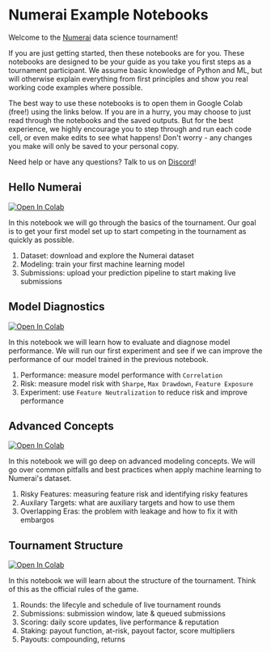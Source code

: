 # Numerai Example Notebooks

Welcome to the [Numerai](https://numer.ai/) data science tournament! 

If you are just getting started, then these notebooks are for you. These notebooks are designed to be your guide as you take you first steps as a tournament participant. We assume basic knowledge of Python and ML, but will otherwise explain everything from first principles and show you real working code examples where possible.     

The best way to use these notebooks is to open them in Google Colab (free!) using the links below. If you are in a hurry, you may choose to just read through the notebooks and the saved outputs. But for the best experience, we highly encourage you to step through and run each code cell, or even make edits to see what happens! Don't worry - any changes you make will only be saved to your personal copy. 

Need help or have any questions? Talk to us on [Discord](https://discord.gg/numerai)!

## Hello Numerai 
<a target="_blank" href="https://colab.research.google.com/github/numerai/hello-numerai/blob/master/hello_numerai.ipynb">
  <img src="https://colab.research.google.com/assets/colab-badge.svg" alt="Open In Colab"/>
</a>

In this notebook we will go through the basics of the tournament. Our goal is to get your first model set up to start competing in the tournament as quickly as possible. 

1. Dataset: download and explore the Numerai dataset 
2. Modeling: train your first machine learning model
3. Submissions: upload your prediction pipeline to start making live submissions

## Model Diagnostics 
<a target="_blank" href="https://colab.research.google.com/github/numerai/hello-numerai/blob/master/model_diagnostics.ipynb">
  <img src="https://colab.research.google.com/assets/colab-badge.svg" alt="Open In Colab"/>
</a>

In this notebook we will learn how to evaluate and diagnose model performance. We will run our first experiment and see if we can improve the performance of our model trained in the previous notebook.   

1. Performance: measure model performance with `Correlation`  
2. Risk: measure model risk with `Sharpe`, `Max Drawdown`, `Feature Exposure` 
3. Experiment: use `Feature Neutralization` to reduce risk and improve performance

## Advanced Concepts
<a target="_blank" href="https://colab.research.google.com/github/numerai/hello-numerai/blob/master/advanced_concepts.ipynb">
  <img src="https://colab.research.google.com/assets/colab-badge.svg" alt="Open In Colab"/>
</a>

In this notebook we will go deep on advanced modeling concepts. We will go over common pitfalls and best practices when apply machine learning to Numerai's dataset. 

1. Risky Features: measuring feature risk and identifying risky features    
2. Auxilary Targets: what are auxiliary targets and how to use them 
3. Overlapping Eras: the problem with leakage and how to fix it with embargos

## Tournament Structure
<a target="_blank" href="https://colab.research.google.com/github/numerai/hello-numerai/blob/master/tournament_structure.ipynb">
  <img src="https://colab.research.google.com/assets/colab-badge.svg" alt="Open In Colab"/>
</a>

In this notebook we will learn about the structure of the tournament. Think of this as the official rules of the game.   

1. Rounds: the lifecyle and schedule of live tournament rounds
2. Submissions: submission window, late & queued submissions
3. Scoring: daily score updates, live performance & reputation  
4. Staking: payout function, at-risk, payout factor, score multipliers   
5. Payouts: compounding, returns
